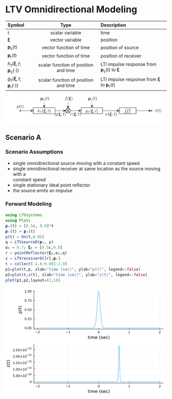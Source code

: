 # LTV Omnidirectional Modeling

| Symbol     | Type       | Description |
| :---------- | :----------: | :----------- |
| $t$                     | scalar variable |  time   |
| $\bm{\xi}$              | vector variable |  position   |
| $\mathbf{p}_\mathrm{s}(t)$     | vector function of time    | position of source |
| $\mathbf{p}_\mathrm{r}(t)$     | vector function of time    | position of receiver |
| $h_τ\big(\bm{\xi},t;\,{\mathbf{p}_\mathrm{s}(\cdot)}\big)$  |  scalar function of position and time  | LTI impulse response from    $\mathbf{p}_\mathrm{s}(t)$ to  $\bm{\xi}$ |
| $g_τ\big(\bm{\xi},t;\,{\mathbf{p}_\mathrm{r}(\cdot)}\big)$  |  scalar function of position and time  | LTI impulse response from    $\bm{\xi}$ to $\mathbf{p}_\mathrm{r}(t)$ |

![](https://raw.githubusercontent.com/NMSU-ISA/LTVsystems/main/docs/src/assets/LTV_BD_omnimodel.png)


## Scenario A

### Scenario Assumptions

  * single omnidirectional source moving with a constant speed
  * single omnidirectional receiver at same location as the source moving with a  
    constant speed
  * single stationary ideal point reflector
  * the source emits an impulse


### Forward Modeling

```julia
using LTVsystems
using Plots
𝐩ₛ(t) = [0.5c, 0.0]*t
𝐩ᵣ(t) = 𝐩ₛ(t)
p(t) = δn(t,0.05)
q = LTVsourceO(𝐩ₛ, p)
α₀ = 0.7; 𝛏₀ = [0.5c,0.0]
r = pointReflector(𝛏₀,α₀,q)
z = LTVreceiverO([r],𝐩ᵣ)
t = collect(-2.0:0.001:2.0)
p1=plot(t,p, xlab="time (sec)", ylab="p(t)", legend=:false)
p2=plot(t,z(t), xlab="time (sec)", ylab="z(t)", legend=:false)
plot(p1,p2,layout=(2,1))
```

![](https://raw.githubusercontent.com/NMSU-ISA/LTVsystems/main/docs/src/assets/scenarioALTV_signal.png)
